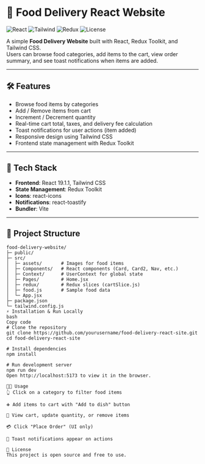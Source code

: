 # 🍔 Food Delivery React Website

![React](https://img.shields.io/badge/React-19.1.1-blue)
![Tailwind](https://img.shields.io/badge/TailwindCSS-3.3.2-green)
![Redux](https://img.shields.io/badge/ReduxToolkit-2.9.0-purple)
![License](https://img.shields.io/badge/License-MIT-yellow)

A simple **Food Delivery Website** built with React, Redux Toolkit, and Tailwind CSS.  
Users can browse food categories, add items to the cart, view order summary, and see toast notifications when items are added.

---

## 🛠 Features

- Browse food items by categories
- Add / Remove items from cart
- Increment / Decrement quantity
- Real-time cart total, taxes, and delivery fee calculation
- Toast notifications for user actions (item added)
- Responsive design using Tailwind CSS
- Frontend state management with Redux Toolkit

---

## 🧰 Tech Stack

- **Frontend**: React 19.1.1, Tailwind CSS  
- **State Management**: Redux Toolkit  
- **Icons**: react-icons  
- **Notifications**: react-toastify  
- **Bundler**: Vite  

---

## 📁 Project Structure

```text
food-delivery-website/
├─ public/
├─ src/
│  ├─ assets/       # Images for food items
│  ├─ Components/   # React components (Card, Card2, Nav, etc.)
│  ├─ Context/      # UserContext for global state
│  ├─ Pages/        # Home.jsx
│  ├─ redux/        # Redux slices (cartSlice.js)
│  ├─ food.js       # Sample food data
│  └─ App.jsx
├─ package.json
└─ tailwind.config.js
⚡ Installation & Run Locally
bash
Copy code
# Clone the repository
git clone https://github.com/yourusername/food-delivery-react-site.git
cd food-delivery-react-site

# Install dependencies
npm install

# Run development server
npm run dev
Open http://localhost:5173 to view it in the browser.

👨‍💻 Usage
👆 Click on a category to filter food items

➕ Add items to cart with "Add to dish" button

🛒 View cart, update quantity, or remove items

💳 Click "Place Order" (UI only)

🔔 Toast notifications appear on actions

📜 License
This project is open source and free to use.
